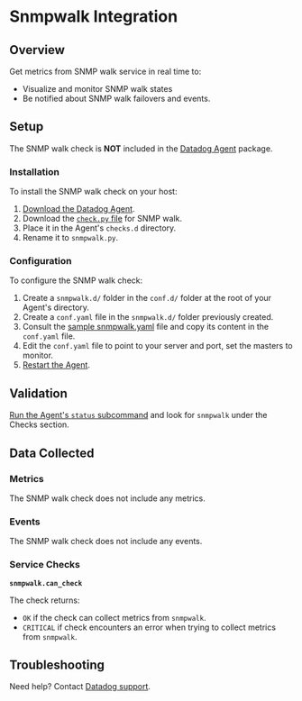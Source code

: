 # Snmpwalk Integration

## Overview

Get metrics from SNMP walk service in real time to:

* Visualize and monitor SNMP walk states
* Be notified about SNMP walk failovers and events.


## Setup

The SNMP walk check is **NOT** included in the [Datadog Agent][1] package.

### Installation

To install the SNMP walk check on your host:

1. [Download the Datadog Agent][1].
2. Download the [`check.py` file][2] for SNMP walk.
3. Place it in the Agent's `checks.d` directory.
4. Rename it to `snmpwalk.py`.

### Configuration

To configure the SNMP walk check:

1. Create a `snmpwalk.d/` folder in the `conf.d/` folder at the root of your Agent's directory.
2. Create a `conf.yaml` file in the `snmpwalk.d/` folder previously created.
3. Consult the [sample snmpwalk.yaml][2] file and copy its content in the `conf.yaml` file.
4. Edit the `conf.yaml` file to point to your server and port, set the masters to monitor.
5. [Restart the Agent][3].

## Validation

[Run the Agent's `status` subcommand][4] and look for `snmpwalk` under the Checks section.

## Data Collected
### Metrics
The SNMP walk check does not include any metrics.

### Events
The SNMP walk check does not include any events.

### Service Checks
**`snmpwalk.can_check`**

The check returns:

* `OK` if the check can collect metrics from `snmpwalk`.
* `CRITICAL` if check encounters an error when trying to collect metrics from `snmpwalk`.

## Troubleshooting
Need help? Contact [Datadog support][5].

[1]: https://app.datadoghq.com/account/settings#agent
[2]: https://github.com/DataDog/integrations-extras/blob/master/snmpwalk/check.py
[3]: https://docs.datadoghq.com/agent/faq/agent-commands/#start-stop-restart-the-agent
[4]: https://docs.datadoghq.com/agent/faq/agent-commands/#agent-status-and-information
[5]: http://docs.datadoghq.com/help/

